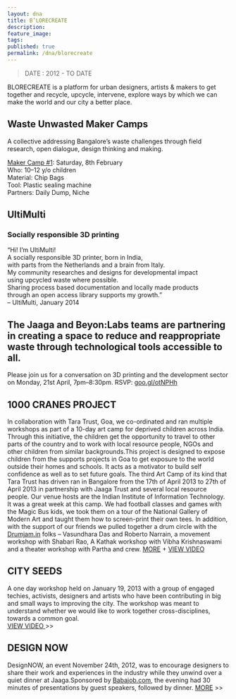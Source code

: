 ```yaml
---
layout: dna
title: B’LORECREATE
description:
feature_image: 
tags:
published: true
permalink: /dna/blorecreate
---
```


<div class="kg-card-markdown"><blockquote>
<p>DATE : 2012 - TO DATE</p>
</blockquote>
<p>BLORECREATE is a platform for urban designers, artists &amp; makers to get together and recycle, upcycle, intervene, explore ways by which we can make the world and our city a better place.</p>
<h2 id="wasteunwastedmakercamps">Waste Unwasted Maker Camps</h2>
<p>A collective addressing Bangalore’s waste challenges through field research, open dialogue, design thinking and making.</p>
<p><a href="http://jaaga.in/a-blorecreate-initiative-waste-unwasted-maker-camp-1/">Maker Camp #1</a>: Saturday, 8th February<br>
Who: 10–12 y/o children<br>
Material: Chip Bags<br>
Tool: Plastic sealing machine<br>
Partners: Daily Dump, Niche</p>
<h2 id="ultimulti">UltiMulti</h2>
<h3 id="sociallyresponsible3dprinting">Socially responsible 3D printing</h3>
<p>“Hi! I’m UltiMulti!<br>
A socially responsible 3D printer, born in India,<br>
with parts from the Netherlands and a brain from Italy.<br>
My community researches and designs for developmental impact<br>
using upcycled waste where possible.<br>
Sharing process based documentation and locally made products<br>
through an open access library supports my growth.”<br>
– UltiMulti, January 2014</p>
<h2 id="thejaagaandbeyonlabsteamsarepartneringincreatingaspacetoreduceandreappropriatewastethroughtechnologicaltoolsaccessibletoall">The Jaaga and Beyon:Labs teams are partnering in creating a space to reduce and reappropriate waste through technological tools accessible to all.</h2>
<p>Please join us for a conversation on 3D printing and the development sector on Monday, 21st April, 7pm–8:30pm. RSVP: <a href="http://goo.gl/otNPHh">goo.gl/otNPHh</a></p>
<h2 id="1000cranesproject">1000 CRANES PROJECT</h2>
<p>In collaboration with Tara Trust, Goa, we co-ordinated and ran multiple workshops as part of a 10-day art camp for deprived children across India. Through this initiative, the children get the opportunity to travel to other parts of the country and to work with local resource people, NGOs and other children from similar backgrounds.This project is designed to expose children from the supports projects in Goa to get exposure to the world outside their homes and schools. It acts as a motivator to build self confidence as well as to set future goals. The third Art Camp of its kind that Tara Trust has driven ran in Bangalore from the 17th of April 2013 to 27th of April 2013 in partnership with Jaaga Trust and several local resource people. Our venue hosts are the Indian Institute of Information Technology. It was a great week at this camp. We had football classes and games with the Magic Bus kids, we took them on a tour of the National Gallery of Modern Art and taught them how to screen-print their own tees. In addition, with the support of our friends we pulled together a drum circle with the <a href="http://Drumjam.in">Drumjam.in</a> folks – Vasundhara Das and Roberto Narrain, a movement workshop with Shabari Rao, A Kathak workshop with Vibha Krishnaswami and a theater workshop with Partha and crew. <a href="http://the1000craneproject.blogspot.in/search?updated-min=2013-01-01T00:00:00%2B05:30&amp;updated-max=2014-01-01T00:00:00%2B05:30&amp;max-results=12">MORE</a> + <a href="https://www.youtube.com/watch?v=BjronfhuC80&amp;feature=youtu.be">VIEW VIDEO</a></p>
<h2 id="cityseeds">CITY SEEDS</h2>
<p>A one day workshop held on January 19, 2013 with a group of engaged techies, activists, designers and artists who have been contributing in big and small ways to improving the city. The workshop was meant to understand whether we would like to work together cross-disciplines, towards a common goal.<br>
<a href="https://www.youtube.com/watch?v=IgbDcfcExsI&amp;feature=youtu.be">VIEW VIDEO </a>&gt;&gt;</p>
<h2 id="designnow">DESIGN NOW</h2>
<p>DesignNOW, an event November 24th, 2012, was to encourage designers to share their work and experiences in the industry while they unwind over a quiet dinner at Jaaga.Sponsored by <a href="http://Babajob.com">Babajob.com</a>, the evening had 30 minutes of presentations by guest speakers, followed by dinner. <a href="https://designnowblr.wordpress.com/">MORE</a> &gt;&gt;</p>
</div>
